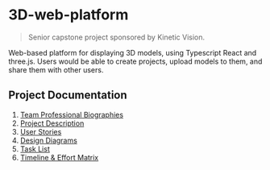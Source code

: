 # 3D-web-platform

> Senior capstone project sponsored by Kinetic Vision.

Web-based platform for displaying 3D models, using Typescript React and three.js. Users would be able to create projects, upload models to them, and share them with other users.

## Project Documentation

1. [Team Professional Biographies](documentation/Team-Biographies.md)
1. [Project Description](documentation/Project-Description.md)
1. [User Stories](User-Stories.md)
1. [Design Diagrams](design-diagrams/Design-Diagrams.md)
1. [Task List](documentation/Task-List.md)
1. [Timeline & Effort Matrix](timeline-effort-matrix)
